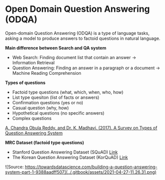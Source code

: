 # Open Domain Question Answering \(ODQA\)

Open-domain Question Answering \(ODQA\) is a type of language tasks, asking a model to produce answers to factoid questions in natural language.

**Main difference between Search and QA system**

* Web Search: Finding document list that contain an answer -&gt; Information Retrieval
* Question Answering: Finding an answer in a paragraph or a document -&gt; Machine Reading Comprehension

**Types of questions**

* Factoid type questions \(what, which, when, who, how\)
* List type quesiton \(list of facts or answers\)
* Confirmation questions \(yes or no\)
* Casual question \(why, how\)
* Hypothetical questions \(no specific answers\)
* Complex questions

[A. Chandra Obula Reddy. and Dr. K. Madhavi. \(2017\). A Survey on Types of Question Answering System](http://www.iosrjournals.org/iosr-jce/papers/Vol19-issue6/Version-4/D1906041923.pdf)

**MRC Dataset \(factoid type questions\)**

* Stanford Question Answering Dataset \(SQuAD\) [Link](https://rajpurkar.github.io/SQuAD-explorer/) 
* The Korean Question Answering Dataset \(KorQuAD\) [Link](https://korquad.github.io/)

![Source: https://towardsdatascience.com/building-a-question-answering-system-part-1-9388aadff507](../.gitbook/assets/2021-04-27-11.26.31.png)

